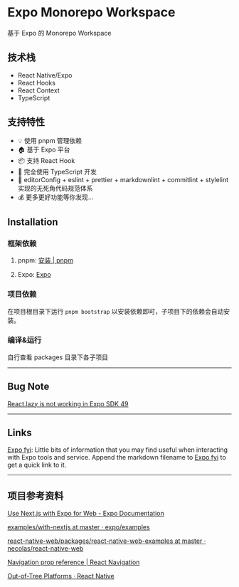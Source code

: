 # Expo Monorepo Workspace

基于 Expo 的 Monorepo Workspace

## 技术栈

- React Native/Expo
- React Hooks
- React Context
- TypeScript

## 支持特性

- 💡 使用 pnpm 管理依赖
- 🏠 基于 Expo 平台
- 📦 支持 React Hook
- 🥣 完全使用 TypeScript 开发
- 👮 editorConfig + eslint + prettier + markdownlint + commitlint + stylelint 实现的无死角代码规范体系
- 💰 更多更好功能等你发现...

## Installation

### 框架依赖

1. pnpm: [安装 | pnpm](https://pnpm.io/zh/installation)

2. Expo: [Expo](https://expo.dev)

### 项目依赖

在项目根目录下运行 `pnpm bootstrap` 以安装依赖即可，子项目下的依赖会自动安装。

### 编译&运行

自行查看 packages 目录下各子项目

---

## Bug Note

[React.lazy is not working in Expo SDK 49](https://github.com/expo/expo/issues/23570)

---

## Links

[Expo fyi](https://github.com/expo/fyi): Little bits of information that you may
find useful when interacting with Expo tools and service. Append the markdown
filename to [Expo fyi](https://github.com/expo/fyi) to get a quick link to it.

---

## 项目参考资料

[Use Next.js with Expo for Web - Expo Documentation](https://docs.expo.dev/guides/using-nextjs/)

[examples/with-nextjs at master · expo/examples](https://github.com/expo/examples/tree/master/with-nextjs)

[react-native-web/packages/react-native-web-examples at master · necolas/react-native-web](https://github.com/necolas/react-native-web/tree/master/packages/react-native-web-examples)

[Navigation prop reference | React Navigation](https://reactnavigation.org/docs/navigation-prop/#getparent)

[Out-of-Tree Platforms · React Native](https://reactnative.dev/docs/out-of-tree-platforms)
